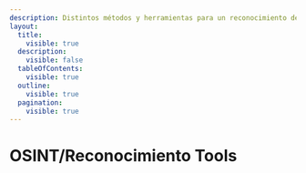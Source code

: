```yaml
---
description: Distintos métodos y herramientas para un reconocimiento del objetivo.
layout:
  title:
    visible: true
  description:
    visible: false
  tableOfContents:
    visible: true
  outline:
    visible: true
  pagination:
    visible: true
---
```


# OSINT/Reconocimiento Tools

